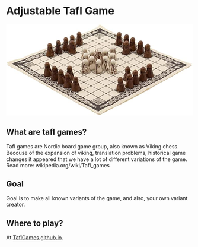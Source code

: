 # Adjustable Tafl Game

![Board](/img/readmeImage.jpg)

## What are tafl games?
Tafl games are Nordic board game group, also known as Viking chess. Becouse of the expansion of viking, translation problems, historical game changes it appeared that we have a lot of different variations of the game. Read more: wikipedia.org/wiki/Tafl_games

## Goal

Goal is to make all known variants of the game, and also, your own variant creator.

## Where to play?

At [TaflGames.github.io](https://TaflGames.github.io).

